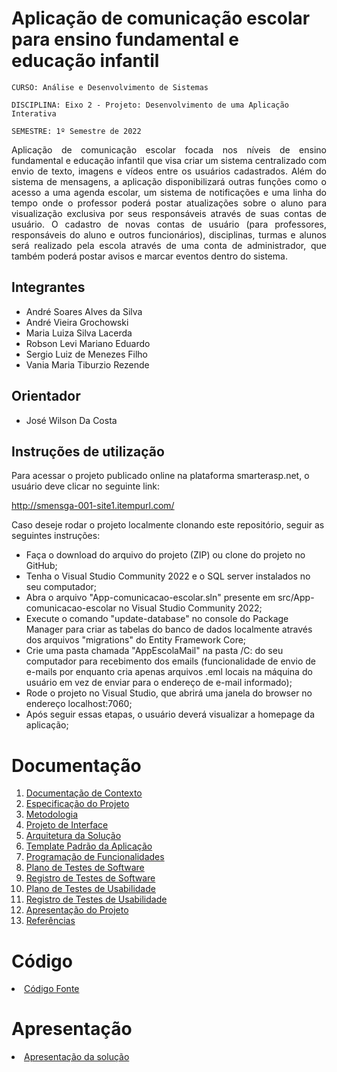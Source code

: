 # Aplicação de comunicação escolar para ensino fundamental e educação infantil

`CURSO: Análise e Desenvolvimento de Sistemas`

`DISCIPLINA: Eixo 2 - Projeto: Desenvolvimento de uma Aplicação Interativa`

`SEMESTRE: 1º Semestre de 2022` 

<p align="justify">Aplicação de comunicação escolar focada nos níveis de ensino fundamental e educação infantil que visa criar um sistema centralizado com envio de texto, imagens e vídeos entre 
os usuários cadastrados. Além do sistema de mensagens, a aplicação disponibilizará outras funções como o acesso a uma agenda escolar, um sistema de notificações e uma linha do tempo onde o professor poderá postar atualizações sobre o aluno para visualização exclusiva por seus responsáveis através de suas contas de usuário. O cadastro de novas contas de usuário (para professores, responsáveis do aluno e outros funcionários), disciplinas, turmas e alunos será realizado pela escola através de uma conta de administrador, que também poderá postar avisos e marcar eventos dentro do sistema.</p>

## Integrantes

* André Soares Alves da Silva
* André Vieira Grochowski
* Maria Luiza Silva Lacerda
* Robson Levi Mariano Eduardo
* Sergio Luiz de Menezes Filho
* Vania Maria Tiburzio Rezende


## Orientador

* José Wilson Da Costa 

## Instruções de utilização

Para acessar o projeto publicado online na plataforma smarterasp.net, o usuário deve clicar no seguinte link:

http://smensga-001-site1.itempurl.com/

Caso deseje rodar o projeto localmente clonando este repositório, seguir as seguintes instruções:
- Faça o download do arquivo do projeto (ZIP) ou clone do projeto no GitHub;
- Tenha o Visual Studio Community 2022 e o SQL server instalados no seu computador;
- Abra o arquivo "App-comunicacao-escolar.sln" presente em src/App-comunicacao-escolar no Visual Studio Community 2022;
- Execute o comando "update-database" no console do Package Manager para criar as tabelas do banco de dados localmente através dos arquivos "migrations" do Entity Framework Core;
- Crie uma pasta chamada "AppEscolaMail" na pasta /C: do seu computador para recebimento dos emails (funcionalidade de envio de e-mails por enquanto cria apenas arquivos .eml locais na máquina do usuário em vez de enviar para o endereço de e-mail informado);
- Rode o projeto no Visual Studio, que abrirá uma janela do browser no endereço localhost:7060;
- Após seguir essas etapas, o usuário deverá visualizar a homepage da aplicação;

# Documentação

<ol>
<li><a href="docs/01-Documentação de Contexto.md"> Documentação de Contexto</a></li>
<li><a href="docs/02-Especificação do Projeto.md"> Especificação do Projeto</a></li>
<li><a href="docs/03-Metodologia.md"> Metodologia</a></li>
<li><a href="docs/04-Projeto de Interface.md"> Projeto de Interface</a></li>
<li><a href="docs/05-Arquitetura da Solução.md"> Arquitetura da Solução</a></li>
<li><a href="docs/06-Template Padrão da Aplicação.md"> Template Padrão da Aplicação</a></li>
<li><a href="docs/07-Programação de Funcionalidades.md"> Programação de Funcionalidades</a></li>
<li><a href="docs/08-Plano de Testes de Software.md"> Plano de Testes de Software</a></li>
<li><a href="docs/09-Registro de Testes de Software.md"> Registro de Testes de Software</a></li>
<li><a href="docs/10-Plano de Testes de Usabilidade.md"> Plano de Testes de Usabilidade</a></li>
<li><a href="docs/11-Registro de Testes de Usabilidade.md"> Registro de Testes de Usabilidade</a></li>
<li><a href="docs/12-Apresentação do Projeto.md"> Apresentação do Projeto</a></li>
<li><a href="docs/13-Referências.md"> Referências</a></li>
</ol>

# Código

<li><a href="src/App-comunicacao-escolar"> Código Fonte</a></li>

# Apresentação

<li><a href="presentation"> Apresentação da solução</a></li>
